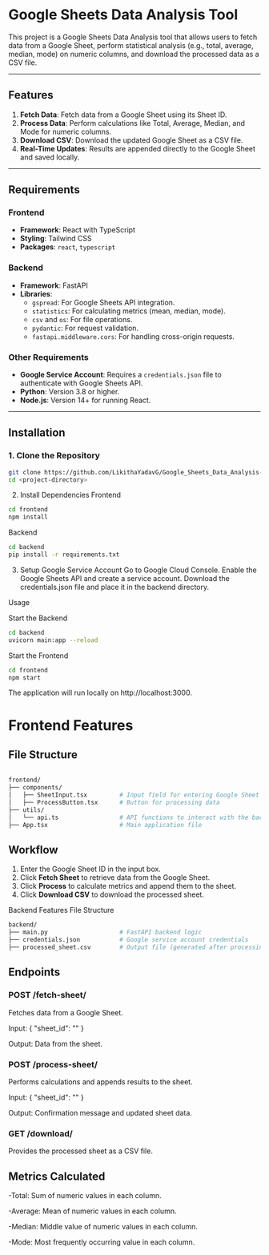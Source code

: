 # Google Sheets Data Analysis Tool

This project is a Google Sheets Data Analysis tool that allows users to fetch data from a Google Sheet, perform statistical analysis (e.g., total, average, median, mode) on numeric columns, and download the processed data as a CSV file.

---

## Features

1. **Fetch Data**: Fetch data from a Google Sheet using its Sheet ID.
2. **Process Data**: Perform calculations like Total, Average, Median, and Mode for numeric columns.
3. **Download CSV**: Download the updated Google Sheet as a CSV file.
4. **Real-Time Updates**: Results are appended directly to the Google Sheet and saved locally.

---

## Requirements

### Frontend

- **Framework**: React with TypeScript
- **Styling**: Tailwind CSS
- **Packages**: `react`, `typescript`

### Backend

- **Framework**: FastAPI
- **Libraries**:
  - `gspread`: For Google Sheets API integration.
  - `statistics`: For calculating metrics (mean, median, mode).
  - `csv` and `os`: For file operations.
  - `pydantic`: For request validation.
  - `fastapi.middleware.cors`: For handling cross-origin requests.

### Other Requirements

- **Google Service Account**: Requires a `credentials.json` file to authenticate with Google Sheets API.
- **Python**: Version 3.8 or higher.
- **Node.js**: Version 14+ for running React.

---

## Installation

### 1. Clone the Repository

````bash
git clone https://github.com/LikithaYadavG/Google_Sheets_Data_Analysis-.git
cd <project-directory>
````

2. Install Dependencies
Frontend

```bash
cd frontend
npm install
````

Backend

```bash
cd backend
pip install -r requirements.txt
````


3. Setup Google Service Account
Go to Google Cloud Console.
Enable the Google Sheets API and create a service account.
Download the credentials.json file and place it in the backend directory.


Usage

Start the Backend

```bash
cd backend
uvicorn main:app --reload
````

Start the Frontend

```bash
cd frontend
npm start
````

The application will run locally on http://localhost:3000.

# Frontend Features

## File Structure

```bash

frontend/
├── components/
│   ├── SheetInput.tsx         # Input field for entering Google Sheet ID
│   ├── ProcessButton.tsx      # Button for processing data
├── utils/
│   └── api.ts                 # API functions to interact with the backend
├── App.tsx                    # Main application file
````


## Workflow
1. Enter the Google Sheet ID in the input box.  
2. Click **Fetch Sheet** to retrieve data from the Google Sheet.  
3. Click **Process** to calculate metrics and append them to the sheet.  
4. Click **Download CSV** to download the processed sheet.


Backend Features
File Structure
```bash
backend/
├── main.py                    # FastAPI backend logic
├── credentials.json           # Google service account credentials
├── processed_sheet.csv        # Output file (generated after processing)
````

## Endpoints

### POST /fetch-sheet/

  Fetches data from a Google Sheet.

  Input: { "sheet_id": "<Google Sheet ID>" }
  
  Output: Data from the sheet.
  
### POST /process-sheet/

  Performs calculations and appends results to the sheet.
  
  Input: { "sheet_id": "<Google Sheet ID>" }
  
  Output: Confirmation message and updated sheet data.
  
### GET /download/

  Provides the processed sheet as a CSV file.

## Metrics Calculated

-Total: Sum of numeric values in each column.

-Average: Mean of numeric values in each column.

-Median: Middle value of numeric values in each column.

-Mode: Most frequently occurring value in each column.


